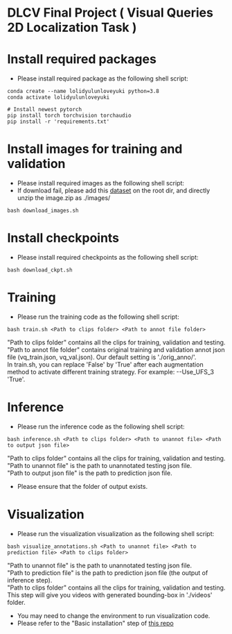 # DLCV Final Project ( Visual Queries 2D Localization Task )

# Install required packages
* Please install required package as the following shell script:
```shell script=
conda create --name lolidyulunloveyuki python=3.8
conda activate lolidyulunloveyuki

# Install newest pytorch 
pip install torch torchvision torchaudio
pip install -r 'requirements.txt'
```

# Install images for training and validation
* Please install required images as the following shell script:
* If download fail, please add this [dataset](https://drive.google.com/uc?id=1JjVYJnRlfRvvy6195OSISr0nAK_mAmbD) on the root dir, and directly unzip the image.zip as ./images/
```shell script=
bash download_images.sh
```
# Install checkpoints
* Please install required checkpoints as the following shell script:
```shell script=
bash download_ckpt.sh
```

# Training
* Please run the training code as the following shell script:
```shell script=
bash train.sh <Path to clips folder> <Path to annot file folder>
```
"Path to clips folder" contains all the clips for training, validation and testing.<br>
"Path to annot file folder" contains original training and validation annot json file (vq_train.json, vq_val.json). Our default setting is './orig_anno/'.<br>
In train.sh, you can replace 'False' by 'True' after each augmentation method to activate different training strategy. For example: --Use_UFS_3 'True'.<br>

# Inference
* Please run the inference code as the following shell script:
```shell script=
bash inference.sh <Path to clips folder> <Path to unannot file> <Path to output json file>
```
"Path to clips folder" contains all the clips for training, validation and testing.<br>
"Path to unannot file" is the path to unannotated testing json file.<br>
"Path to output json file" is the path to prediction json file.<br>
* Please ensure that the folder of output exists.

# Visualization
* Please run the visualization visualization as the following shell script:
```shell script=
bash visualize_annotations.sh <Path to unannot file> <Path to prediction file> <Path to clips folder>
```
"Path to unannot file" is the path to unannotated testing json file.<br>
"Path to prediction file" is the path to prediction json file (the output of inference step).<br>
"Path to clips folder" contains all the clips for training, validation and testing.<br>
This step will give you videos with generated bounding-box in './videos' folder.<br>
* You may need to change the environment to run visualization code. 
* Please refer to the "Basic installation" step of [this repo](https://github.com/facebookresearch/vq2d_cvpr/blob/main/INSTALL.md)


